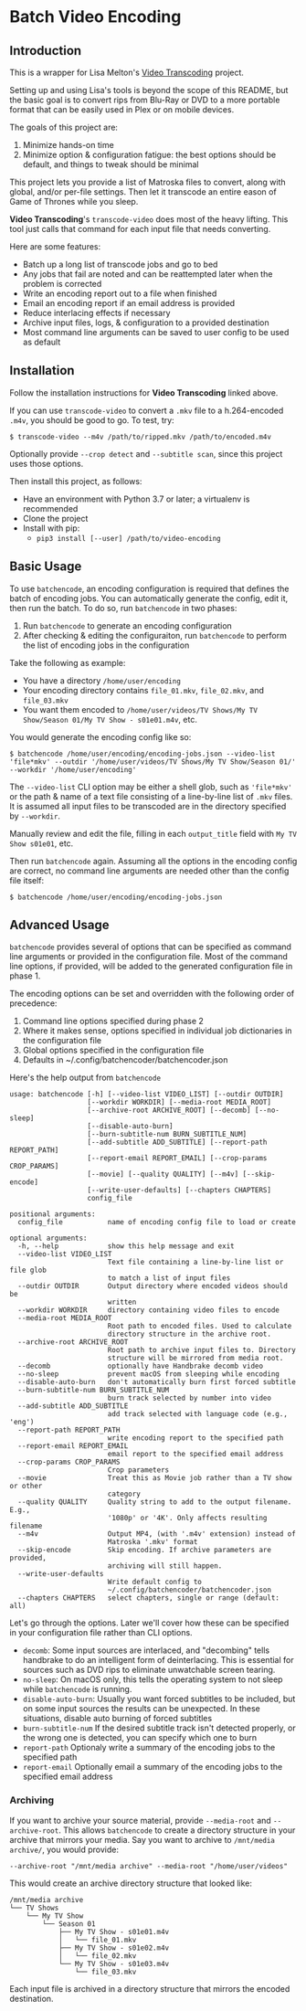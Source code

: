 # Batch Video Encoding

## Introduction

This is a wrapper for Lisa Melton's [Video Transcoding](https://github.com/lisamelton/video_transcoding) project.

Setting up and using Lisa's tools is beyond the scope of this README, but the basic goal is to convert rips from Blu-Ray or DVD to a more portable format that can be easily used in Plex or on mobile devices.

The goals of this project are:

1. Minimize hands-on time
2. Minimize option & configuration fatigue: the best options should be default, and things to tweak should be minimal

This project lets you provide a list of Matroska files to convert, along with global, and/or per-file settings. Then let it transcode an entire eason of Game of Thrones while you sleep.

**Video Transcoding**'s `transcode-video` does most of the heavy lifting. This tool just calls that command for each input file that needs converting.

Here are some features:

- Batch up a long list of transcode jobs and go to bed
- Any jobs that fail are noted and can be reattempted later when the problem is corrected
- Write an encoding report out to a file when finished
- Email an encoding report if an email address is provided
- Reduce interlacing effects if necessary
- Archive input files, logs, & configuration to a provided destination
- Most command line arguments can be saved to user config to be used as default

## Installation

Follow the installation instructions for **Video Transcoding** linked above.

If you can use `transcode-video` to convert a `.mkv` file to a h.264-encoded `.m4v`, you should be good to go. To test, try:

```Console
$ transcode-video --m4v /path/to/ripped.mkv /path/to/encoded.m4v
```
Optionally provide `--crop detect` and `--subtitle scan`, since this project uses those options.

Then install this project, as follows:

- Have an environment with Python 3.7 or later; a virtualenv is recommended
- Clone the project
- Install with pip:
  - `pip3 install [--user] /path/to/video-encoding`

## Basic Usage

To use `batchencode`, an encoding configuration is required that defines the batch of encoding jobs. You can automatically generate the config, edit it, then run the batch. To do so, run `batchencode` in two phases:

1. Run `batchencode` to generate an encoding configuration
2. After checking & editing the configuraiton, run `batchencode` to perform the list of encoding jobs in the configuration

Take the following as example:

- You have a directory `/home/user/encoding`
- Your encoding directory contains `file_01.mkv`, `file_02.mkv`, and `file_03.mkv`
- You want them encoded to `/home/user/videos/TV Shows/My TV Show/Season 01/My TV Show - s01e01.m4v`, etc.

You would generate the encoding config like so:

```Console
$ batchencode /home/user/encoding/encoding-jobs.json --video-list 'file*mkv' --outdir '/home/user/videos/TV Shows/My TV Show/Season 01/' --workdir '/home/user/encoding'
```

The `--video-list` CLI option may be either a shell glob, such as `'file*mkv'` or the path & name of a text file consisting of a line-by-line list of `.mkv` files. It is assumed all input files to be transcoded are in the directory specified by `--workdir`.

Manually review and edit the file, filling in each `output_title` field with `My TV Show s01e01`, etc.

Then run `batchencode` again. Assuming all the options in the encoding config are correct, no command line arguments are needed other than the config file itself:

```Console
$ batchencode /home/user/encoding/encoding-jobs.json
```

## Advanced Usage

`batchencode` provides several of options that can be specified as command line arguments or provided in the configuration file. Most of the command line options, if provided, will be added to the generated configuration file in phase 1.

The encoding options can be set and overridden with the following order of precedence:

1. Command line options specified during phase 2
2. Where it makes sense, options specified in individual job dictionaries in the configuration file
3. Global options specified in the configuration file
4. Defaults in ~/.config/batchencoder/batchencoder.json

Here's the help output from `batchencode`

```
usage: batchencode [-h] [--video-list VIDEO_LIST] [--outdir OUTDIR]
                   [--workdir WORKDIR] [--media-root MEDIA_ROOT]
                   [--archive-root ARCHIVE_ROOT] [--decomb] [--no-sleep]
                   [--disable-auto-burn]
                   [--burn-subtitle-num BURN_SUBTITLE_NUM]
                   [--add-subtitle ADD_SUBTITLE] [--report-path REPORT_PATH]
                   [--report-email REPORT_EMAIL] [--crop-params CROP_PARAMS]
                   [--movie] [--quality QUALITY] [--m4v] [--skip-encode]
                   [--write-user-defaults] [--chapters CHAPTERS]
                   config_file

positional arguments:
  config_file           name of encoding config file to load or create

optional arguments:
  -h, --help            show this help message and exit
  --video-list VIDEO_LIST
                        Text file containing a line-by-line list or file glob
                        to match a list of input files
  --outdir OUTDIR       Output directory where encoded videos should be
                        written
  --workdir WORKDIR     directory containing video files to encode
  --media-root MEDIA_ROOT
                        Root path to encoded files. Used to calculate
                        directory structure in the archive root.
  --archive-root ARCHIVE_ROOT
                        Root path to archive input files to. Directory
                        structure will be mirrored from media root.
  --decomb              optionally have Handbrake decomb video
  --no-sleep            prevent macOS from sleeping while encoding
  --disable-auto-burn   don't automatically burn first forced subtitle
  --burn-subtitle-num BURN_SUBTITLE_NUM
                        burn track selected by number into video
  --add-subtitle ADD_SUBTITLE
                        add track selected with language code (e.g., 'eng')
  --report-path REPORT_PATH
                        write encoding report to the specified path
  --report-email REPORT_EMAIL
                        email report to the specified email address
  --crop-params CROP_PARAMS
                        Crop parameters
  --movie               Treat this as Movie job rather than a TV show or other
                        category
  --quality QUALITY     Quality string to add to the output filename. E.g.,
                        '1080p' or '4K'. Only affects resulting filename
  --m4v                 Output MP4, (with '.m4v' extension) instead of
                        Matroska '.mkv' format
  --skip-encode         Skip encoding. If archive parameters are provided,
                        archiving will still happen.
  --write-user-defaults
                        Write default config to
                        ~/.config/batchencoder/batchencoder.json
  --chapters CHAPTERS   select chapters, single or range (default: all)
```

Let's go through the options. Later we'll cover how these can be specified in your configuration file rather than CLI options.

* `decomb`: Some input sources are interlaced, and "decombing" tells handbrake to do an intelligent form of deinterlacing. This is essential for sources such as DVD rips to eliminate unwatchable screen tearing.
* `no-sleep`: On macOS only, this tells the operating system to not sleep while `batchencode` is running.
* `disable-auto-burn`: Usually you want forced subtitles to be included, but on some input sources the results can be unexpected. In these situations, disable auto burning of forced subtitles
* `burn-subtitle-num` If the desired subtitle track isn't detected properly, or the wrong one is detected, you can specify which one to burn
* `report-path` Optionaly write a summary of the encoding jobs to the specified path
* `report-email` Optionally email a summary of the encoding jobs to the specified email address


### Archiving

If you want to archive your source material, provide `--media-root` and `--archive-root`. This allows `batchencode` to create a directory structure in your archive that mirrors your media. Say you want to archive to `/mnt/media archive/`, you would provide:

```
--archive-root "/mnt/media archive" --media-root "/home/user/videos"
```

This would create an archive directory structure that looked like:

```
/mnt/media archive
└── TV Shows
    └── My TV Show
        └── Season 01
            ├── My TV Show - s01e01.m4v
            │   └── file_01.mkv
            ├── My TV Show - s01e02.m4v
            │   └── file_02.mkv
            └── My TV Show - s01e03.m4v
                └── file_03.mkv
```

Each input file is archived in a directory structure that mirrors the encoded destination.
